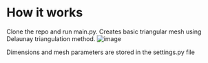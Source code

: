# How it works
Clone the repo and run main.py. Creates basic triangular mesh using Delaunay triangulation method.
![image](https://user-images.githubusercontent.com/94861828/165148008-ef545ba9-b050-4e6c-842b-a857844368a2.png)

Dimensions and mesh parameters are stored in the settings.py file
